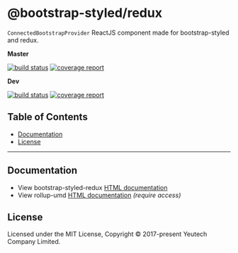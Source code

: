 # @bootstrap-styled/redux

`ConnectedBootstrapProvider` ReactJS component made for bootstrap-styled and redux.

**Master**

[![build status](https://module.kopaxgroup.com/bootstrap-styled/redux/badges/master/build.svg)](https://module.kopaxgroup.com/styled-components/bootstrap-styled-redux/commits/master)
[![coverage report](https://module.kopaxgroup.com/bootstrap-styled/redux/badges/master/coverage.svg)](https://module.kopaxgroup.com/styled-components/bootstrap-styled-redux/commits/master)

**Dev**

[![build status](https://module.kopaxgroup.com/bootstrap-styled/redux/badges/dev/build.svg)](https://module.kopaxgroup.com/styled-components/bootstrap-styled-redux/commits/dev)
[![coverage report](https://module.kopaxgroup.com/bootstrap-styled/redux/badges/dev/coverage.svg)](https://module.kopaxgroup.com/styled-components/bootstrap-styled-redux/commits/dev)


## Table of Contents

  - [Documentation](#documentation)
  - [License](#license)

---

## Documentation

  - View bootstrap-styled-redux [HTML documentation](https://bootstrap-styled.kopaxgroup.com.yeutech.com/bootstrap-styled-redux)
  - View rollup-umd [HTML documentation](https://dev-tools.yeutech.com/rollup-umd) *(require access)*

## License

Licensed under the MIT License, Copyright © 2017-present Yeutech Company Limited.
